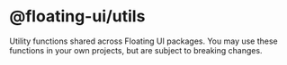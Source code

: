 # @floating-ui/utils

Utility functions shared across Floating UI packages. You may use these
functions in your own projects, but are subject to breaking changes.